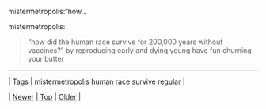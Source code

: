 <!--
title: mistermetropolis
date: 2020-06-28T15:27:00.067Z
tags: mistermetropolis, human, race, survive, regular
-->


mistermetropolis:&ldquo;how...

<p>mistermetropolis:</p><blockquote><p>&ldquo;how did the human race survive for 200,000 years without vaccines?&rdquo; by reproducing early and dying young have fun churning your butter</p></blockquote>

<!--BOTTOM-POST-NAVIGATION-->
---

| [Tags](tags.md) | [mistermetropolis](tag-mistermetropolis.md) [human](tag-human.md) [race](tag-race.md) [survive](tag-survive.md) [regular](tag-regular.md) |

| [Newer](110979990779.md) | [Top](index.md) | [Older](110983515064.md) |